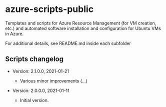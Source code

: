 # azure-scripts-public

Templates and scripts for Azure Resource Management (for VM creation, etc.) and automated software installation and configuration for Ubuntu VMs in Azure.

For additional details, see README.md inside each subfolder

## Scripts changelog

* Version: 2.1.0.0, 2021-01-21
  * Various minor improvements (...)

* Version: 2.0.0.0, 2021-01-11
  * Initial version.
